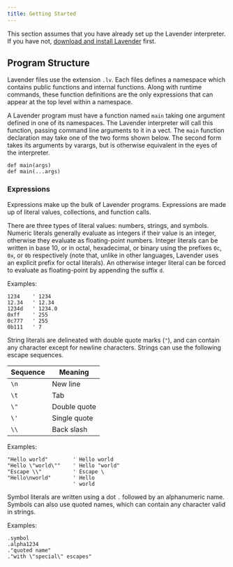 ```yaml
---
title: Getting Started
---
```


This section assumes that you have already set up the Lavender interpreter.
If you have not, [download and install Lavender](index.html#installation) first.

## Program Structure

Lavender files use the extension `.lv`. Each files defines a namespace which contains
public functions and internal functions. Along with runtime commands, these function definitions
are the only expressions that can appear at the top level within a namespace.

A Lavender program must have a function named `main` taking one argument defined
in one of its namespaces. The Lavender interpreter will call this function, passing
command line arguments to it in a vect. The `main` function declaration may take
one of the two forms shown below. The second form takes its arguments by varargs,
but is otherwise equivalent in the eyes of the interpreter.
```
def main(args)
def main(...args)
```

### Expressions

Expressions make up the bulk of Lavender programs. Expressions are made up of
literal values, collections, and function calls.

There are three types of literal values: numbers, strings, and symbols. Numeric
literals generally evaluate as integers if their value is an integer, otherwise
they evaluate as floating-point numbers. Integer literals can be written in base 10,
or in octal, hexadecimal, or binary using the prefixes `0c`, `0x`, or `0b` respectively
(note that, unlike in other languages, Lavender uses an explicit prefix for octal literals).
An otherwise integer literal can be forced to evaluate as floating-point by appending
the suffix `d`.

Examples:
```
1234    ' 1234
12.34   ' 12.34
1234d   ' 1234.0
0xff    ' 255
0c777   ' 255
0b111   ' 7
```

String literals are delineated with double quote marks (`"`), and can contain
any character except for newline characters. Strings can use the following escape
sequences.

Sequence | Meaning
---------|--------
`\n` | New line
`\t` | Tab
`\"` | Double quote
`\'` | Single quote
`\\` | Back slash

Examples:
```
"Hello world"        ' Hello world
"Hello \"world\""    ' Hello "world"
"Escape \\"          ' Escape \
"Hello\nworld"       ' Hello
                     ' world
```

Symbol literals are written using a dot `.` followed by an alphanumeric
name. Symbols can also use quoted names, which can contain any character valid
in strings.

Examples:
```
.symbol
.alpha1234
."quoted name"
."with \"special\" escapes"
```
